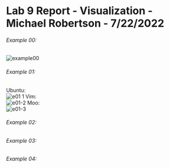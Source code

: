 # Lab 9 Report - Visualization - Michael Robertson - 7/22/2022  

###### Example 00:  
![example00](https://user-images.githubusercontent.com/95317029/180469012-9e8b8b78-1428-4a4f-bb66-bc9c078d19e3.PNG)  


###### Example 01:  
Ubuntu:  
![e01 1](https://user-images.githubusercontent.com/95317029/180471624-d365e9a1-12ea-484b-8bac-08326bf2bc6f.PNG)
Vim:  
![e01-2](https://user-images.githubusercontent.com/95317029/180471628-c3aa8f1d-0273-4414-8e58-7e45ee246b7f.PNG)
Moo:  
![e01-3](https://user-images.githubusercontent.com/95317029/180471636-908109f8-a9e2-4265-b0d0-76c5f95e42a3.PNG)

###### Example 02:  


###### Example 03:  


###### Example 04:  
